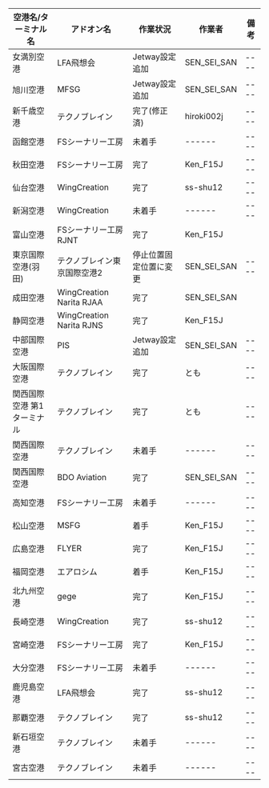 空港名/ターミナル名 | アドオン名 | 作業状況 | 作業者 | 備考
----------------- | -------- | ------- | ------ | ----
女満別空港 | LFA飛想会 | Jetway設定追加 | SEN_SEI_SAN | ----
旭川空港 | MFSG | Jetway設定追加 | SEN_SEI_SAN | ----
新千歳空港 | テクノブレイン | 完了(修正済) | hiroki002j | ----
函館空港 | FSシーナリー工房 | 未着手 | ------ | ----
秋田空港 | FSシーナリー工房 | 完了 | Ken_F15J | ----
仙台空港 | WingCreation | 完了 | ss-shu12 | ----
新潟空港 | WingCreation | 未着手 | ------ | ----
富山空港 | FSシーナリー工房 RJNT | 完了 | Ken_F15J |
東京国際空港(羽田) | テクノブレイン東京国際空港2 | 停止位置固定位置に変更 | SEN_SEI_SAN | ----
成田空港 | WingCreation Narita RJAA | 完了 | SEN_SEI_SAN |
静岡空港 | WingCreation Narita RJNS |  完了 | Ken_F15J |
中部国際空港 | PIS | Jetway設定追加 | SEN_SEI_SAN | ----
大阪国際空港 | テクノブレイン | 完了 | とも | ----
関西国際空港 第1ターミナル | テクノブレイン | 完了 | とも | ----
関西国際空港 | テクノブレイン | 未着手 | ------ | ----
関西国際空港 | BDO Aviation | 完了 | SEN_SEI_SAN | ----
高知空港 | FSシーナリー工房 | 未着手 | ------ | ----
松山空港 | MSFG | 着手 | Ken_F15J | ----
広島空港 | FLYER | 完了 | Ken_F15J | ----
福岡空港 | エアロシム | 着手 | Ken_F15J | ----
北九州空港 | gege | 完了 | Ken_F15J | ----
長崎空港 | WingCreation | 完了 | ss-shu12 | ----
宮崎空港 | FSシーナリー工房 | 完了 | Ken_F15J | ----
大分空港 | FSシーナリー工房 | 未着手 | ------ | ----
鹿児島空港 | LFA飛想会 | 完了 | ss-shu12 | ----
那覇空港 | テクノブレイン | 完了 | ss-shu12 | ----
新石垣空港 | テクノブレイン | 未着手 | ------ | ----
宮古空港 | テクノブレイン | 未着手 | ------ | ----

